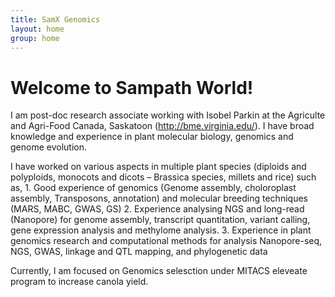 ```yaml
---
title: SamX Genomics
layout: home
group: home
---
```


# Welcome to Sampath World!

I am post-doc research associate working with Isobel Parkin at the Agriculte and Agri-Food Canada, Saskatoon (http://bme.virginia.edu/).   I have broad knowledge and experience in plant molecular biology, genomics and genome evolution.

I have worked on various aspects in multiple plant species (diploids and polyploids, monocots and dicots – Brassica species, millets and rice) such as,
	1. Good experience of genomics (Genome assembly, choloroplast assembly, Transposons, annotation) and molecular breeding techniques (MARS, MABC, GWAS, GS)
	2. Experience analysing NGS and long-read (Nanopore) for genome assembly, transcript quantitation, variant calling, gene expression analysis and methylome analysis.
	3. Experience in plant genomics research and computational methods for analysis Nanopore-seq, NGS, GWAS, linkage and QTL mapping, and phylogenetic data

Currently, I am focused on Genomics selesction under MITACS eleveate program to increase canola yield.
